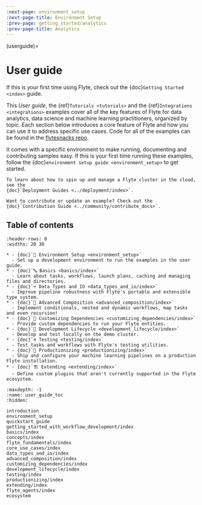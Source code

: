 ```yaml
---
:next-page: environment_setup
:next-page-title: Environment Setup
:prev-page: getting_started/analytics
:prev-page-title: Analytics
---
```


(userguide)=

# User guide

If this is your first time using Flyte, check out the {doc}`Getting Started <index>` guide.

This _User guide_, the {ref}`Tutorials <tutorials>` and the {ref}`Integrations <integrations>` examples cover all of
the key features of Flyte for data analytics, data science and machine learning practitioners, organized by topic. Each
section below introduces a core feature of Flyte and how you can use it to address specific use cases. Code for all
of the examples can be found in the [flytesnacks repo](https://github.com/flyteorg/flytesnacks).

It comes with a specific environment to make running, documenting
and contributing samples easy. If this is your first time running these examples, follow the
{doc}`environment setup guide <environment_setup>` to get started.

```{tip}
To learn about how to spin up and manage a Flyte cluster in the cloud, see the
{doc}`Deployment Guides <../deployment/index>`.
```

```{note}
Want to contribute or update an example? Check out the {doc}`Contribution Guide <../community/contribute_docs>`.
```

## Table of contents

```{list-table}
:header-rows: 0
:widths: 20 30

* - {doc}`🌳 Environment Setup <environment_setup>`
  - Set up a development environment to run the examples in the user guide.
* - {doc}`🔤 Basics <basics/index>`
  - Learn about tasks, workflows, launch plans, caching and managing files and directories.
* - {doc}`⌨️ Data Types and IO <data_types_and_io/index>`
  - Improve pipeline robustness with Flyte's portable and extensible type system.
* - {doc}`🔮 Advanced Composition <advanced_composition/index>`
  - Implement conditionals, nested and dynamic workflows, map tasks and even recursion!
* - {doc}`🧩 Customizing Dependencies <customizing_dependencies/index>`
  - Provide custom dependencies to run your Flyte entities.
* - {doc}`🏡 Development Lifecycle <development_lifecycle/index>`
  - Develop and test locally on the demo cluster.
* - {doc}`⚗️ Testing <testing/index>`
  - Test tasks and workflows with Flyte's testing utilities.
* - {doc}`🚢 Productionizing <productionizing/index>`
  - Ship and configure your machine learning pipelines on a production Flyte installation.
* - {doc}`🏗 Extending <extending/index>`
  - Define custom plugins that aren't currently supported in the Flyte ecosystem.
```

```{toctree}
:maxdepth: -1
:name: user_guide_toc
:hidden:

introduction
environment_setup
quickstart_guide
getting_started_with_workflow_development/index
basics/index
concepts/index
flyte_fundamentals/index
core_use_cases/index
data_types_and_io/index
advanced_composition/index
customizing_dependencies/index
development_lifecycle/index
testing/index
productionizing/index
extending/index
flyte_agents/index
ecosystem
```